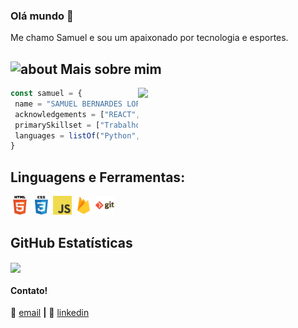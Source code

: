 ### Olá mundo 👋

Me chamo Samuel e sou um apaixonado por tecnologia e esportes.

## <img width="45" alt="about" src="https://raw.github.com/elizarov/elizarov/master/about.png"> Mais sobre mim

<img align="right" width="300" src="https://i2.wp.com/allhtaccess.info/wp-content/uploads/2018/03/programming.gif?fit=1281%2C716&ssl=1" />

```javascript
const samuel = {
 name = "SAMUEL BERNARDES LOPES SANTOS",
 acknowledgements = ["REACT", "REACT NATIVE", ".NET", "NODE"],
 primarySkillset = ["Trabalho em equipe", "Comunicação", "Interação com cliente", "Persistente"],
 languages = listOf("Python", "JavaScript", "Typescript","C#", "C" , "Java") 
}
```

## **Linguagens e Ferramentas:**  

<code><img height="30" src="https://raw.githubusercontent.com/github/explore/80688e429a7d4ef2fca1e82350fe8e3517d3494d/topics/html/html.png"></code>
<code><img height="30" src="https://raw.githubusercontent.com/github/explore/80688e429a7d4ef2fca1e82350fe8e3517d3494d/topics/css/css.png"></code>
<code><img height="30" src="https://raw.githubusercontent.com/github/explore/80688e429a7d4ef2fca1e82350fe8e3517d3494d/topics/javascript/javascript.png"></code>
<code><img height="30" src="https://raw.githubusercontent.com/github/explore/80688e429a7d4ef2fca1e82350fe8e3517d3494d/topics/firebase/firebase.png"></code>
<code><img height="30" src="https://raw.githubusercontent.com/github/explore/80688e429a7d4ef2fca1e82350fe8e3517d3494d/topics/git/git.png"></code>




## **GitHub Estatísticas**

<a href="https://github.com/samuel-bernardes">
  <img align="center" src="https://github-readme-stats.vercel.app/api/top-langs/?username=samuel-bernardes&theme=dracula&hide_langs_below=1" />
</a>

[email]: mailto:sbernardes467@gmail.com
[linkedin]: https://www.linkedin.com/in/samuel-bernardes-lopes-santos/


<br>

#### Contato!

🏡 [email][email] **|** 
👔 [linkedin][linkedin]

